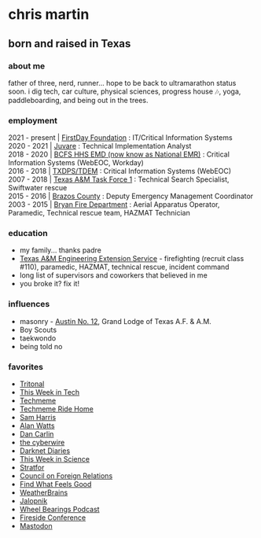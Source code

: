 # chris martin
## born and raised in Texas
### about me
father of three, nerd, runner... hope to be back to ultramarathon status soon.  i dig tech, car culture, physical sciences, progress house 🎶, yoga, paddleboarding, and being out in the trees.

### employment
2021 - present | [FirstDay Foundation](https://firstday.foundation/) : IT/Critical Information Systems<br/>
2020 - 2021 | [Juvare](https://www.juvare.com/webeoc/) : Technical Implementation Analyst<br/>
2018 - 2020 | [BCFS HHS EMD (now know as National EMR)](https://nationalemr.us/) : Critical Information Systems (WebEOC, Workday)<br/>
2016 - 2018 | [TXDPS/TDEM](https://tdem.texas.gov/) : Critical Information Systems (WebEOC)<br/>
2007 - 2018 | [Texas A&M Task Force 1](https://texastaskforce1.org/) : Technical Search Specialist, Swiftwater rescue<br/>
2015 - 2016 | [Brazos County](http://brazosceoc.org) : Deputy Emergency Management Coordinator<br/>
2003 - 2015 | [Bryan Fire Department](https://www.bryantx.gov/fire/) : Aerial Apparatus Operator, Paramedic, Technical rescue team, HAZMAT Technician

### education
* my family... thanks padre<br/>
* [Texas A&M Engineering Extension Service](https://www.teex.org) - firefighting (recruit class #110), paramedic, HAZMAT, technical rescue, incident command
* long list of supervisors and coworkers that believed in me
* you broke it? fix it!

### influences
* masonry - [Austin No. 12](http://austinlodge12.com), Grand Lodge of Texas A.F. & A.M.<br/>
* Boy Scouts<br/>
* taekwondo<br/>
* being told no

### favorites
* [Tritonal](http://tritonalmusic.com)<br/>
* [This Week in Tech](https://twit.tv)<br/>
* [Techmeme](https://techmeme.com)<br/>
* [Techmeme Ride Home](https://news.techmeme.com/180306/podcast)<br/>
* [Sam Harris](https://samharris.org)<br/>
* [Alan Watts](https://alanwatts.org/)<br/>
* [Dan Carlin](https://www.dancarlin.com/)<br/>
* [the cyberwire](https://thecyberwire.com)<br/>
* [Darknet Diaries](https://darknetdiaries.com/)<br/>
* [This Week in Science](https://www.twis.org/)<br/>
* [Stratfor](https://worldview.stratfor.com/)<br/>
* [Council on Foreign Relations](https://www.cfr.org)<br/>
* [Find What Feels Good](https://fwfg.com/)<br/>
* [WeatherBrains](https://weatherbrains.com)<br/>
* [Jalopnik](https://jalopnik.com)<br/>
* [Wheel Bearings Podcast](https://wheelbearings.media)<br/>
* [Fireside Conference](https://firesideconf.com)<br/>
* <a rel="me" href="https://twit.social/@chrismartintx">Mastodon</a>
